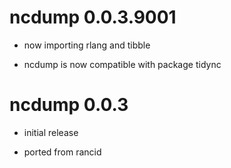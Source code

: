 # ncdump 0.0.3.9001

* now importing rlang and tibble

* ncdump is now compatible with package tidync

# ncdump 0.0.3

* initial release

* ported from rancid



